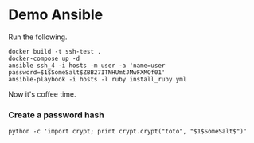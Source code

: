 # Demo Ansible

Run the following.

```shell
docker build -t ssh-test .
docker-compose up -d
ansible ssh_4 -i hosts -m user -a 'name=user password=$1$SomeSalt$ZBB27ITNHUmtJMwFXMOf01'
ansible-playbook -i hosts -l ruby install_ruby.yml
```

Now it's coffee time. 

### Create a password hash

```
python -c 'import crypt; print crypt.crypt("toto", "$1$SomeSalt$")'
```
